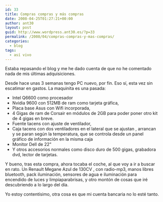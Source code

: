 ```yaml
---
id: 33
title: Compras compras y más compras
date: 2008-04-25T01:27:21+00:00
author: ant30
layout: post
guid: http://www.wordpress.ant30.es/?p=33
permalink: /2008/04/compras-compras-y-mas-compras/
categories:
  - blog
tags:
  - así vivo
---
```

Estaba repasando el blog y me he dado cuenta de que no he comentado nada de mis
últimas adquisiciones.

Desde hace unas 3 semanas tengo PC nuevo, por fin. Eso sí, esta vez sin
escatimar en gastos. La maquinita es una pasada:

  * Intel Q6600 como procesador
  * Nvidia 9600 con 512MB de ram como tarjeta gráfica,
  * Placa base Asus con Wifi incorporada,
  * 4 Gigas de ram de Corsair en módulos de 2GB para poder poner otro kit de 4 gigas en breve.
  * Fuente tacens con ajuste de ventilador,
  * Caja tacens con dos ventiladores en el lateral que se ajustan , arrancan y
    se paran según la temperatura, que se controla desde un panel gráfico de
información en la misma caja
  * Monitor Dell de 22"
  * Y otros accesorios normales como disco duro de 500 gigas, grabadora dvd,
    lector de tarjetas.

Y bueno, tras esta compra, ahora tocaba el coche, al que voy a ir a buscar en
rato. Un Renault Megane Azul de 130CV , con radio-mp3, manos libres bluetooth,
pack iluminación, sensores de agua e iluminación para encendido de luces y
limpiaparabrisas, y otro montón de cosas que iré descubriendo a lo largo del
día.

Yo estoy contentísimo, otra cosa es que mi cuenta bancaria no lo esté tanto.

